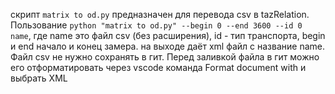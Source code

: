 скрипт ```matrix to od.py``` предназначен для перевода csv в tazRelation. Пользование ```python "matrix to od.py" --begin 0 --end 3600 --id 0 name```, где name это файл csv (без расширения), id - тип транспорта, begin и end начало и конец замера. на выходе даёт xml файл с название name. Файл csv не нужно сохранять в гит. Перед заливкой файла в гит можно его отформатировать через vscode команда Format document with и выбрать XML